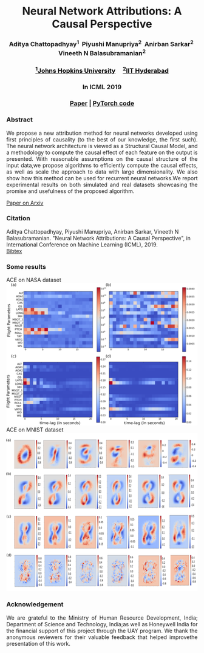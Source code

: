<html>
  <body>
    <div id="primarycontent">
    <center><h1>Neural Network Attributions: A Causal Perspective</h1></center>
    <center><h3>Aditya Chattopadhyay<sup>1</sup>&nbsp;
      Piyushi Manupriya<sup>2</sup>&nbsp;
      Anirban Sarkar<sup>2</sup>&nbsp;
      Vineeth N Balasubramanian<sup>2</sup></h3></center>
    <center><h3><a href="http://cis.jhu.edu/" style="color:black"><sup>1</sup>Johns Hopkins University</a> &nbsp;&nbsp;&nbsp;&nbsp;<a href="https://cse.iith.ac.in/" style="color:black"><sup>2</sup>IIT Hyderabad</a></h3></center>
    <center><h3>In ICML 2019</h3></center>
    <center><h3><strong><a href="https://arxiv.org/pdf/1902.02302.pdf">Paper</a> | <a href="https://github.com/Piyushi-0/ACE">PyTorch code</a></strong> </h3></center>
<h3>Abstract</h3>
<div style="font-size:14px"><p align="justify">We propose a new attribution method for neural networks developed using first principles of causality (to the best of our knowledge, the first such). The neural network architecture is viewed as a Structural Causal Model, and a methodology to compute the causal effect of each feature on the output is presented. With reasonable assumptions  on  the  causal  structure  of  the  input  data,we propose algorithms to efficiently compute the causal effects, as well as scale the approach to data with large dimensionality. We also show how this method can be used for recurrent neural networks.We report experimental results on both simulated and real datasets showcasing the promise and usefulness of the proposed algorithm.</p></div>
   
<a href="https://arxiv.org/pdf/1902.02302.pdf">Paper on Arxiv</a>

<h3>Citation</h3>
<p>Aditya Chattopadhyay, Piyushi Manupriya, Anirban Sarkar, Vineeth N Balasubramanian. "Neural Network Attributions: A Causal Perspective", in International Conference on Machine Learning (ICML), 2019.
<br>
<a href="https://github.com/Piyushi-0/ACE/blob/master/pmlr-v97-chattopadhyay19a.bib">Bibtex</a>

<h3>Some results</h3>
<p>ACE on NASA dataset
<a href="https://github.com/Piyushi-0/ACE/blob/master/imgs/aircraft_causality.png">
<img src="https://github.com/Piyushi-0/ACE/blob/master/imgs/aircraft_causality.png" width="1000"> </a>
ACE on MNIST dataset
<a href="https://github.com/Piyushi-0/ACE/blob/master/imgs/mnist_causality.png">
<img src="https://github.com/Piyushi-0/ACE/blob/master/imgs/mnist_causality.png" width="1000"> </a>
</p>



<h3>Acknowledgement</h3>
<p align="justify">We are grateful to the Ministry of Human Resource Development, India; Department of Science and Technology, India;as well as Honeywell India for the financial support of this project through the UAY program. We thank the anonymous reviewers for their valuable feedback that helped improvethe presentation of this work.</p>

</body>
</html>
